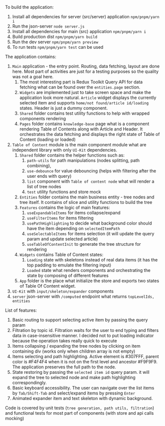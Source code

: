 To build the application:

1. Install all dependencies for server (src/server) application `npm/pnpm/yarn i`
2. Run the json-server `node server.js`
3. Install all dependencies for main (src) application `npm/pnpm/yarn i`
4. Build production dist `npm/pnpm/yarn build`
5. Run the dev server `npm/pnpm/yarn preview`
6. To run tests `npm/pnpm/yarn test` can be used

The application contains:

1. `Main` application - the entry point. Routing, data fetching, layout are done here. Most part of activities are just for a testing purposes so the quality was not a goal here.
   1. The most interesting part is Redux Toolkit Query API for data fetching what can be found over the `entities.page` section.
   2. `Widgets` are implemented just to take screen space and make the application look more natural. `Article` widget displays the currently selected item and supports `home/not found/article id/loading` states. Header is just a dummy component.
   3. `Shared` folder contains test utility functions to help with wrapped components rendering
   4. `Pages` folder contains `knowledge-base` page what is a component rendering Table of Contents along with Article and Header. It orchestrates the data fetching and displays the right state of Table of Content (loading or loaded)
2. `Table of Content` module is the main component module what are independent library with only `UI-Kit` dependencies.
   1. `Shared` folder contains the helper functions such as:
      1.  `path-utils` for path manipulations (nodes splitting, path combining),
      2.  `use-debounce` for value debouncing (helps with filtering after the user ends with query)
      3.  `list` component with `Table of content node` what will render a list of tree nodes
      4.  `test` utility functions and store mock
   2. `Entities` folder contains the main business entity - tree nodes and tree itself. It contains of slice and utility functions to build the tree
   3. `Features` contains the logic of main features:
      1. `useExpandableItems` for items collapse/expand
      2. `useFilterItems` for items filtering
      3. `usePathHighlighting` to decide what background color should have the item depending on `selectedItemPath`
      4. `useSelectableItems` for items selection (it will update the query param and update selected article)
      5. `useTableOfContentInit` to generate the tree structure for rendering
   4. `Widgets` contains Table of Content states:
      1. `Loading` state with skeletons instead of real data items (it has the top padding to emulate the filtering input)
      2. `Loaded` state what renders components and orchestrating the state by composing of different features
   5. `App` folder is the place what initialize the store and exports two states of Table Of Content widget.
3. `UI-Kit` with `input/skeleton/expander` components
4. `server` json-server with `/computed` endpoint what returns `topLevelIds, entities`

List of features:

1. Basic routing to support selecting active item by passing the query param
2. Filtration by topic id. Filtration waits for the user to end typing and filters data in case-insensitive manner. I decided not to put loading indicator because the operation takes really quick to execute
3. Items collapsing / expanding the tree nodes by clicking on item containing div (works only when children array is not empty)
4. Items selecting and path highlighting. Active element is #307FFF, parent color is #F4F4F4 when it is not on the first level and ancestor #F9F9F9. The application preserves the full path to the node.
5. State restoring by passing the `selected item id` query param. it will expand the tree to selected node and make path highlighting correspondingly.
6. Basic keyboard accessibility. The user can navigate over the list items by `Tab/Shift-Tab` and select/expand items by pressing `Enter`
7. Animated expander item and text skeleton with dynamic background.

Code is covered by unit tests (`tree generation, path utils, filtration`) and functional tests for most part of components (with store and api calls mocking)
